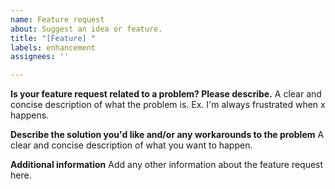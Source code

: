 ```yaml
---
name: Feature request
about: Suggest an idea or feature.
title: "[Feature] "
labels: enhancement
assignees: ''

---
```


**Is your feature request related to a problem? Please describe.**
A clear and concise description of what the problem is. Ex. I'm always frustrated when x happens.

**Describe the solution you'd like and/or any workarounds to the problem**
A clear and concise description of what you want to happen.

**Additional information**
Add any other information about the feature request here.
